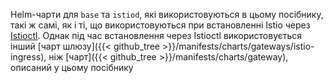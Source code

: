 ---
---
Helm-чарти для `base` та `istiod`, які використовуються в цьому посібнику, такі ж самі, як і ті, що використовуються при встановленні Istio через [Istioctl](/docs/setup/install/istioctl/). Однак під час встановлення через Istioctl використовується інший [чарт шлюзу]({{< github_tree >}}/manifests/charts/gateways/istio-ingress), ніж [чарт]({{< github_tree >}}/manifests/charts/gateway), описаний у цьому посібнику
